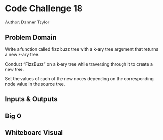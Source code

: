 # Code Challenge 18

Author: Danner Taylor

## Problem Domain

Write a function called fizz buzz tree with a k-ary tree argument that returns a new k-ary tree.

Conduct “FizzBuzz” on a k-ary tree while traversing through it to create a new tree.

Set the values of each of the new nodes depending on the corresponding node value in the source tree.

## Inputs & Outputs


## Big O

## Whiteboard Visual



